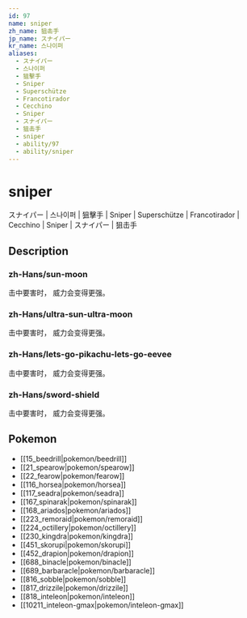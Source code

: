 ```yaml
---
id: 97
name: sniper
zh_name: 狙击手
jp_name: スナイパー
kr_name: 스나이퍼
aliases:
  - スナイパー
  - 스나이퍼
  - 狙擊手
  - Sniper
  - Superschütze
  - Francotirador
  - Cecchino
  - Sniper
  - スナイパー
  - 狙击手
  - sniper
  - ability/97
  - ability/sniper
---
```

# sniper

スナイパー | 스나이퍼 | 狙擊手 | Sniper | Superschütze | Francotirador | Cecchino | Sniper | スナイパー | 狙击手

## Description

### zh-Hans/sun-moon

击中要害时，
威力会变得更强。

### zh-Hans/ultra-sun-ultra-moon

击中要害时，
威力会变得更强。

### zh-Hans/lets-go-pikachu-lets-go-eevee

击中要害时，
威力会变得更强。

### zh-Hans/sword-shield

击中要害时，
威力会变得更强。

## Pokemon

- [[15_beedrill|pokemon/beedrill]]
- [[21_spearow|pokemon/spearow]]
- [[22_fearow|pokemon/fearow]]
- [[116_horsea|pokemon/horsea]]
- [[117_seadra|pokemon/seadra]]
- [[167_spinarak|pokemon/spinarak]]
- [[168_ariados|pokemon/ariados]]
- [[223_remoraid|pokemon/remoraid]]
- [[224_octillery|pokemon/octillery]]
- [[230_kingdra|pokemon/kingdra]]
- [[451_skorupi|pokemon/skorupi]]
- [[452_drapion|pokemon/drapion]]
- [[688_binacle|pokemon/binacle]]
- [[689_barbaracle|pokemon/barbaracle]]
- [[816_sobble|pokemon/sobble]]
- [[817_drizzile|pokemon/drizzile]]
- [[818_inteleon|pokemon/inteleon]]
- [[10211_inteleon-gmax|pokemon/inteleon-gmax]]

